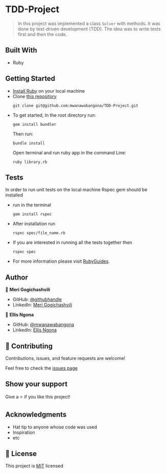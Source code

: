# TDD-Project

> In this project was implemented a class `Solver` with methods. It was done by test-driven development (TDD). The idea was to write tests first and then the code.


## Built With

- Ruby

## Getting Started
- [Install Ruby](https://www.ruby-lang.org/en/documentation/installation/) on your local machine 
- Clone [this repository](https://github.com/mwanawabangona/TDD-Project)
  ```
  git clone git@github.com:mwanawabangona/TDD-Project.git
  ```
- To get started, In the root directory run:
  ```
  gem install bundler
  ```
  Then run:
  ```
  bundle install
  ```
  Open terminal and run ruby app in the command Line:
  ```
  ruby library.rb
  ```

## Tests

In order to run unit tests on the local machine Rspec gem should be installed 
- run in the terminal 
  ```
  gem install rspec
  ```
- After installation run
  ```
  rspec spec/file_name.rb
  ```
- If you are interested in running all the tests together then
  ```
  rspec spec
  ```
- For more information please visit [RubyGuides](https://www.rubyguides.com/2018/07/rspec-tutorial/).
## Author

:woman: **Meri Gogichashvili**

- GitHub: [@githubhandle](https://github.com/Meri-MG)
- LinkedIn: [Meri Gogichashvili](https://www.linkedin.com/in/meri-gogichashvili/)



:man: **Ellis Ngona**


- GitHub: [@mwanawabangona](https://github.com/mwanawabangona)
- LinkedIn: [Ellis Ngona](https://www.linkedin.com/in/ellisngona/)


## 🤝 Contributing

Contributions, issues, and feature requests are welcome!

Feel free to check the [issues page](https://github.com/mwanawabangona/TDD-Project/issues)

## Show your support

Give a ⭐️ if you like this project!

## Acknowledgments

- Hat tip to anyone whose code was used
- Inspiration
- etc

## 📝 License

This project is [MIT](./MIT.md) licensed
